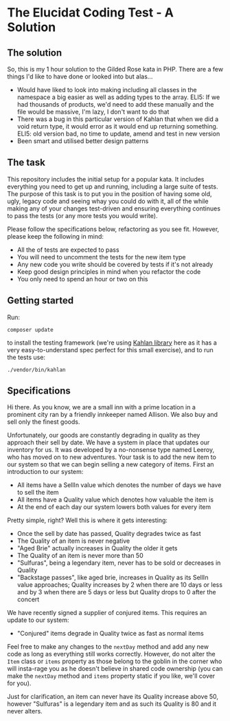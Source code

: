# The Elucidat Coding Test - A Solution

## The solution

So, this is my 1 hour solution to the Gilded Rose kata in PHP. There are a few things I'd like to have done or looked into but alas...

- Would have liked to look into making including all classes in the namespace a big easier as well as adding types to the array. ELI5: If we had thousands of products, we'd need to add these manually and the file would be massive, I'm lazy, I don't want to do that
- There was a bug in this particular version of Kahlan that when we did a void return type, it would error as it would end up returning something. ELI5: old version bad, no time to update, amend and test in new version
- Been smart and utilised better design patterns

## The task

This repository includes the initial setup for a popular kata.  It includes everything you need to get up and running, including a large suite of tests.  The purpose of this task is to put you in the position of having some old, ugly, legacy code and seeing whay you could do with it, all of the while making any of your changes test-driven and ensuring everything continues to pass the tests (or any more tests you would write). 

Please follow the specifications below, refactoring as you see fit.  However, please keep the following in mind:

- All the of tests are expected to pass
- You will need to uncomment the tests for the new item type
- Any new code you write should be covered by tests if it's not already
- Keep good design principles in mind when you refactor the code
- You only need to spend an hour or two on this

## Getting started

Run:

```
composer update
```

to install the testing framework (we're using [Kahlan library](http://kahlan.readthedocs.org/en/latest/) here as it has a very easy-to-understand spec perfect for this small exercise), and to run the tests use:

```
./vendor/bin/kahlan
```

## Specifications

Hi there. As you know, we are a small inn with a prime location in a
prominent city ran by a friendly innkeeper named Allison. We also buy and sell only the finest goods.

Unfortunately, our goods are constantly degrading in quality as they approach their sell by date. We
have a system in place that updates our inventory for us. It was developed by a no-nonsense type named Leeroy, who has moved on to new adventures. Your task is to add the new item to our system so that we can begin selling a new category of items. First an introduction to our system:

- All items have a SellIn value which denotes the number of days we have to sell the item
- All items have a Quality value which denotes how valuable the item is
- At the end of each day our system lowers both values for every item

Pretty simple, right? Well this is where it gets interesting:

- Once the sell by date has passed, Quality degrades twice as fast
- The Quality of an item is never negative
- "Aged Brie" actually increases in Quality the older it gets
- The Quality of an item is never more than 50
- "Sulfuras", being a legendary item, never has to be sold or decreases in Quality
- "Backstage passes", like aged brie, increases in Quality as its SellIn value approaches; Quality increases by 2 when there are 10 days or less and by 3 when there are 5 days or less but Quality drops to 0 after the concert

We have recently signed a supplier of conjured items. This requires an update to our system:

- "Conjured" items degrade in Quality twice as fast as normal items

Feel free to make any changes to the `nextDay` method and add any new code as long as everything
still works correctly. However, do not alter the `Item` class or `items` property as those belong to the goblin in the corner who will insta-rage you as he doesn't believe in shared code ownership (you can make the `nextDay` method and `items` property static if you like, we'll cover for you).

Just for clarification, an item can never have its Quality increase above 50, however "Sulfuras" is a legendary item and as such its Quality is 80 and it never alters.
